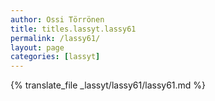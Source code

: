 ```yaml
---
author: Ossi Törrönen
title: titles.lassyt.lassy61
permalink: /lassy61/
layout: page
categories: [lassyt]
---
```

{% translate_file _lassyt/lassy61/lassy61.md %}
